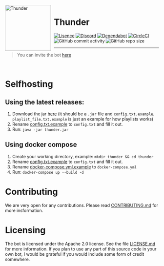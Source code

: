 <img width="150" height="150" align="left" style="float: left; margin: 0 10px 0 0;" alt="Thunder" src="https://cdn.discordapp.com/avatars/580626972741337088/5d0a676eab9365c294dbd59f2a0d5d36.png?size=2048">

# Thunder

[![Lisence](https://img.shields.io/badge/License-Apache%202.0-blue.svg)](https://opensource.org/licenses/Apache-2.0)
[![Discord](https://discordapp.com/api/guilds/582372920047829014/embed.png)](https://discord.gg/ZEFrfj5)
[![Dependabot](https://api.dependabot.com/badges/status?host=github&repo=SharifPoetra/thunder-java&identifier=210757811)](https://dependabot.com)
[![CircleCI](https://img.shields.io/circleci/build/github/SharifPoetra/thunder-java)](https://circleci.com/gh/SharifPoetra/thunder-java)
![GitHub commit activity](https://img.shields.io/github/commit-activity/w/SharifPoetra/thunder-java)
![GitHub repo size](https://img.shields.io/github/repo-size/SharifPoetra/thunder-java)

 
<hr>

> You can invite the bot [here](https://discordapp.com/oauth2/authorize?client_id=580626972741337088&scope=bot&permissions=70642768&guild_id=0)

<br>

# Selfhosting  

## Using the latest releases:

1. Download the jar [here](https://github.com/SharifPoetra/thunder-java/releases) (it should be a `.jar` file and `config.txt.example`. `playlist_file.txt.example` is just an example for how playlists works)
2. Rename [config.txt.example](https://github.com/SharifPoetra/thunder-java/blob/master/config.txt.example) to `config.txt` and fill it out.
3. Run: `java -jar thunder.jar`

## Using docker compose

1. Create your working directory, example: `mkdir thunder && cd thunder`
2. Rename [config.txt.example](https://github.com/SharifPoetra/thunder-java/blob/master/config.txt.example) to `config.txt` and fill it out.
3. Rename [docker-compose.yml.example](https://github.com/SharifPoetra/thunder-java/blob/master/docker-compose.yml.example) to `docker-compose.yml`
4. Run: `docker-compose up --build -d`

# Contributing

We are very open for any contributions. Please read [CONTRIBUTING.md](https://github.com/SharifPoetra/thunder-java/blob/master/CONTRIBUTING.md) for more insformation.

# Licensing

The bot is licensed under the Apache 2.0 license. See the file [LICENSE.md](https://github.com/SharifPoetra/thunder-java/blob/master/LICENSE.md) for more information. If you plan to use any part of this source code in your own bot, I would be grateful if you would include some form of credit somewhere.
